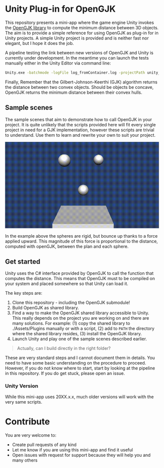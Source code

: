 <!--                        _____      _ _  __                                      >
<                          / ____|    | | |/ /                                      >
<    ___  _ __   ___ _ __ | |  __     | | ' /                                       >
<   / _ \| '_ \ / _ \ '_ \| | |_ |_   | |  <                                        >
<  | (_) | |_) |  __/ | | | |__| | |__| | . \                                       >
<   \___/| .__/ \___|_| |_|\_____|\____/|_|\_\                                      >
<        | |                                                                        >
<        |_|                                                                        >
<                                                                                   >
< Copyright 2023 Mattia Montanari                                                   >
<                                                                                   >
< This program is free software: you can redistribute it and/or modify it under     >
< the terms of the GNU General Public License as published by the Free Software     >
< Foundation, either version 3 of the License. You should have received a copy      >
< of the GNU General Public License along with this program. If not, visit          >
<                                                                                   >
<     https://www.gnu.org/licenses/                                                 >
<                                                                                   >
< This program is distributed in the hope that it will be useful, but WITHOUT       >
< ANY WARRANTY; without even the implied warranty of MERCHANTABILITY or FITNESS     >
< FOR A PARTICULAR PURPOSE. See GNU General Public License for details.           -->

# Unity Plug-in for OpenGJK

This repository presents a mini-app where the game engine Unity invokes the [OpenGJK library](https://www.mattiamontanari.com/opengjk/) to compute the minimum distance between 3D objects. The aim is to provide a simple reference for using OpenGJK as plug-in for in Unity projects.
A simple Unity project is provided and is neither fast nor elegant, but I hope it does the job.

A pipeline testing the link between new versions of OpenGJK and Unity is currently under development. In the meantime you can launch the tests manually either in the Unity Editor via command line:

``` sh
Unity.exe -batchmode -logFile log_fromContainer.log -projectPath unity_basic -runTests -testPlatform playmode -testResults test_results_2.xml
```
<!-- /Applications/Unity/Hub/Editor/2022.2.13f1/Unity.app/Contents/MacOS/Unity -batchmode -logFile log_fromContainer.log -projectPath unity_basic -runTests -testPlatform playmode -testResults test_results_2.xml -->

Finally, Remember that the Gilbert-Johnson-Keerthi (GJK) algorithm returns the distance between two convex objects. Should be objects be concave, OpenGJK returns the minimum distance between their convex hulls.

## Sample scenes

The sample scenes that aim to demonstrate how to call OpenGJK in your project. It is quite unlikely that the scripts provided here will fit every single project in need for a GJK implementation, however these scripts are trivial to understand. Use them to learn and rewrite your own to suit your project.

![sample_scene_2](./img/scene_2.gif)

In the example above the spheres are rigid, but bounce up thanks to a force applied upward. This magnitude of this force is proportional to the distance, computed with openGJK, between the plan and each sphere.

## Get started

Unity uses the C# interface provided by OpenGJK to call the function that computes the distance. This means that OpenGJK must to be compiled on your system and placed somewhere so that Unity can load it.

The key steps are:

 1. Clone this repository - including the OpenGJK submodule!
 2. Build OpenGJK as shared library.
 3. Find a way to make the OpenGJK shared library accessible to Unity. This really depends on the project you are working on and there are many solutions. For example: (1) copy the shared library to ./Assets/Plugins manually or with a script, (2) add to `PATH` the directory where the shared library resides, (3) install the OpenGJK library.
 4. Launch Unity and play one of the sample scenes described earlier.

> Actually, can I build directly in the right folder?

These are very standard steps and I cannot document them in details. You need to have some basic understanding on the procedure to proceed. However, if you do not know where to start, start by looking at the pipeline in this repository. If you do get stuck, please open an issue.

### Unity Version

While this mini-app uses 20XX.x.x, much older versions will work with the very same scripts.

# Contribute

You are very welcome to:

- Create pull requests of any kind
- Let me know if you are using this mini-app and find it useful
- Open issues with request for support because they will help you and many others